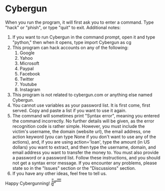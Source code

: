 # Cybergun
When you run the program, it will first ask you to enter a command. Type "hack" or "phish", or type "quit" to exit.
Additional notes:

1. If you want to run Cybergun in the command prompt, open it and type "python," then when it opens, type import Cybergun as cg
2. This program can hack accounts on any of the following:
    1. Google
    2. Yahoo
    3. Microsoft
    4. Paypal
    5. Facebook
    6. Twitter
    7. Youtube
    8. Instagram
3. This program is not related to cybergun.com or anything else named Cybergun.
4. You cannot use variables as your password list. It is first come, first served. Copy and paste a list if you want to use it again.
5. The command will sometimes print "Syntax error", meaning you entered the command incorrectly. No further details will be given, as the error recognition code is rather simple. However, you must include the victim's username, the domain (website url), the email address, one action keyword (you can type None if you don't want to use any of the actions), and, if you are using action='loan', type the amount (in US dollars) you want to extract, and then type the username, domain, and email address you want to transfer the money to. You must also provide a password or a password list. Follow these instructions, and you should not get a syntax error message. If you encounter any problems, please state so in the "Issues" section or the "Discussions" section.
6. If you have any other ideas, feel free to tell us.

Happy Cybergunning!
/̵͇̿̿/’̿’̿ ̿ ̿̿ ̿̿ ̿̿
